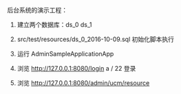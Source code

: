 后台系统的演示工程：
1. 建立两个数据库：ds_0   ds_1
2. src/test/resources/ds_0_2016-10-09.sql   初始化脚本执行
3. 运行 AdminSampleApplicationApp


4. 浏览 http://127.0.0.1:8080/login     a  /   22   登录
5. 浏览 http://127.0.0.1:8080/admin/ucm/resource
